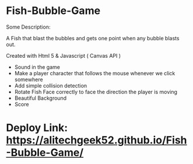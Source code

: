 # Fish-Bubble-Game

Some Description: 

A Fish that blast the bubbles and gets one point when any bubble blasts out.

Created with Html 5 & Javascript ( Canvas API )

* Sound in the game
* Make a player character that follows the mouse whenever we click somewhere
* Add simple collision detection
* Rotate Fish Face correctly to face the direction the player is moving
* Beautiful Background
* Score


# Deploy Link: https://alitechgeek52.github.io/Fish-Bubble-Game/
